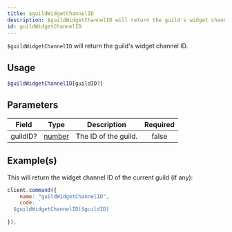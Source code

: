 ```yaml
---
title: $guildWidgetChannelID
description: $guildWidgetChannelID will return the guild's widget channel ID.
id: guildWidgetChannelID
---
```


`$guildWidgetChannelID` will return the guild's widget channel ID.

## Usage

```php
$guildWidgetChannelID[guildID?]
```

## Parameters

| Field    | Type                                                                                              | Description          | Required |
| -------- | ------------------------------------------------------------------------------------------------- | -------------------- | :------: |
| guildID? | [number](https://developer.mozilla.org/en-US/docs/Web/JavaScript/Reference/Global_Objects/Number) | The ID of the guild. |  false   |

## Example(s)

This will return the widget channel ID of the current guild (if any):

```javascript
client.command({
    name: "guildWidgetChannelID",
    code: `
  $guildWidgetChannelID[$guildID]
  `
});
```
